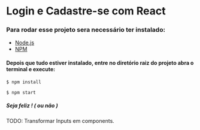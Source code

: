 # Login e Cadastre-se com React
<h3>Para rodar esse projeto sera necessário ter instalado:</h3>
<ul>
  <li><a href="https://nodejs.org/en/" target="_blank">Node.js</a></li>
  <li> <a href="https://www.npmjs.com/" target="_blank">NPM</a></li>
</ul>

<h4>Depois que tudo estiver instalado, entre no diretório raiz do projeto abra o terminal e execute:</h4>

<code>$ npm install</code>

<code>$ npm start</code>

<h5>Seja feliz ! ( ou não )</h5>

  TODO: Transformar Inputs em components.
